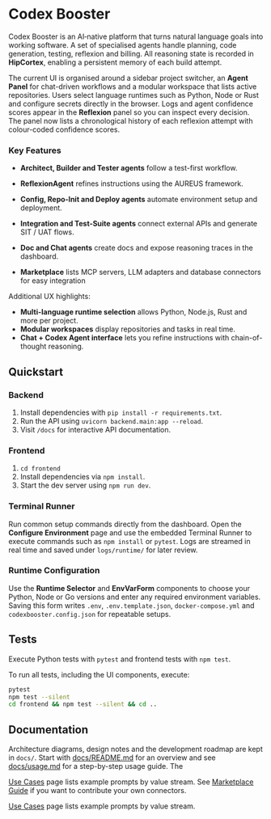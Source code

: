 # Codex Booster

Codex Booster is an AI‑native platform that turns natural language goals into
working software.  A set of specialised agents handle planning, code
generation, testing, reflexion and billing.  All reasoning state is recorded in
**HipCortex**, enabling a persistent memory of each build attempt.

The current UI is organised around a sidebar project switcher, an **Agent
Panel** for chat-driven workflows and a modular workspace that lists active
repositories.  Users select language runtimes such as Python, Node or Rust
 and configure secrets directly in the browser.  Logs and agent confidence
 scores appear in the **Reflexion** panel so you can inspect every decision.
 The panel now lists a chronological history of each reflexion attempt with
 colour-coded confidence scores.

### Key Features

- **Architect, Builder and Tester agents** follow a test-first workflow.
- **ReflexionAgent** refines instructions using the AUREUS framework.
- **Config, Repo‑Init and Deploy agents** automate environment setup and
  deployment.
- **Integration and Test‑Suite agents** connect external APIs and generate SIT
  / UAT flows.
- **Doc and Chat agents** create docs and expose reasoning traces in the
  dashboard.

- **Marketplace** lists MCP servers, LLM adapters and database connectors for easy integration

Additional UX highlights:

- **Multi-language runtime selection** allows Python, Node.js, Rust and more per project.
- **Modular workspaces** display repositories and tasks in real time.
- **Chat + Codex Agent interface** lets you refine instructions with chain-of-thought reasoning.


## Quickstart

### Backend

1. Install dependencies with `pip install -r requirements.txt`.
2. Run the API using `uvicorn backend.main:app --reload`.
3. Visit `/docs` for interactive API documentation.

### Frontend

1. `cd frontend`
2. Install dependencies via `npm install`.
3. Start the dev server using `npm run dev`.

### Terminal Runner

Run common setup commands directly from the dashboard.  Open the
**Configure Environment** page and use the embedded Terminal Runner to
execute commands such as `npm install` or `pytest`.  Logs are streamed
in real time and saved under `logs/runtime/` for later review.

### Runtime Configuration

Use the **Runtime Selector** and **EnvVarForm** components to choose your Python, Node or Go versions and enter any required environment variables. Saving this form writes `.env`, `.env.template.json`, `docker-compose.yml` and `codexbooster.config.json` for repeatable setups.

## Tests

Execute Python tests with `pytest` and frontend tests with `npm test`.

To run all tests, including the UI components, execute:
```bash
pytest
npm test --silent
cd frontend && npm test --silent && cd ..
```

## Documentation

Architecture diagrams, design notes and the development roadmap are kept in
`docs/`. Start with [docs/README.md](docs/README.md) for an overview and see
[docs/usage.md](docs/usage.md) for a step-by-step usage guide. The

[Use Cases](docs/use_cases.md) page lists example prompts by value stream. See
[Marketplace Guide](docs/marketplace.md) if you want to contribute your own
connectors.

[Use Cases](docs/use_cases.md) page lists example prompts by value stream.

